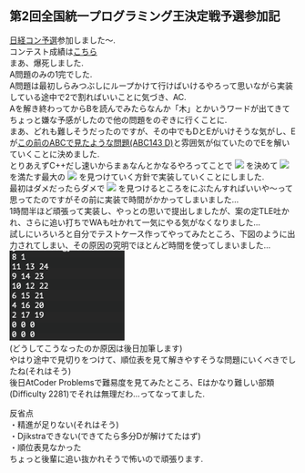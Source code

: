 ## 第2回全国統一プログラミング王決定戦予選参加記
[日経コン予選](https://atcoder.jp/contests/nikkei2019-2-qual)参加しました〜.  
コンテスト成績は[こちら](https://atcoder.jp/users/jj1guj/history/share/nikkei2019-2-qual)  
まあ、爆死しました.  
A問題のみの1完でした.  
A問題は最初しらみつぶしにループかけて行けばいけるやろって思いながら実装している途中で2で割ればいいことに気づき、AC.  
Aを解き終わってからBを読んでみたらなんか「木」とかいうワードが出てきてちょっと嫌な予感がしたので他の問題をのぞきに行くことに.  
まあ、どれも難しそうだったのですが、その中でもDとEがいけそうな気がし、Eが[この前のABCで見たような問題(ABC143 D)](https://atcoder.jp/contests/abc143/tasks/abc143_d)と雰囲気が似ていたのでEを解いていくことに決めました.  
とりあえずC++だし速いからまぁなんとかなるやろってことで
<img src="https://latex.codecogs.com/png.latex?&&&space;c_i"/>
を決めて
<img src="https://latex.codecogs.com/png.latex?&&&space;a_i&space;\leq&space;b_i\leq&space;c_i" />
を満たす最大の
<img src="https://latex.codecogs.com/png.latex?&&&space;a_i"/>
を見つけていく方針で実装していくことにしました.  
最初はダメだったらダメで
<img src="https://latex.codecogs.com/png.latex?&&&space;a_i"/>
を見つけるところをにぶたんすればいいや〜って思ってたのですがその前に実装で時間がかかってしまいました…  
1時間半ほど頑張って実装し、やっとの思いで提出しましたが、案の定TLE吐かれ、さらに追い打ちでWAも吐かれて一気にやる気がなくなりました…　  
試しにいろいろと自分でテストケース作ってやってみたところ、下図のように出力されてしまい、その原因の究明でほとんど時間を使ってしまいました…  
<img src="img/2019-11-10-1936.png"/>  
(どうしてこうなったのか原因は後日加筆します)  
やはり途中で見切りをつけて、順位表を見て解きやすそうな問題にいくべきでしたね(それはそう)  
後日AtCoder Problemsで難易度を見てみたところ、Eはかなり難しい部類(Difficulty 2281)でそれは無理だわ…ってなってました.  

反省点  
・精進が足りない(それはそう)  
・Djikstraできない(できてたら多分Dが解けてたはず)  
・順位表見なかった  
ちょっと後輩に追い抜かれそうで怖いので頑張ります.  

